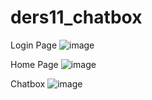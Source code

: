 # ders11_chatbox
Login Page
![image](https://github.com/erhan3861/ders11_chatbox/assets/71086723/c14b103b-f50e-4f3d-81e6-e487f3b0401e)

Home Page
![image](https://github.com/erhan3861/ders11_chatbox/assets/71086723/e2e21b3b-7a48-4477-8c7e-0cd04fb6462f)

Chatbox
![image](https://github.com/erhan3861/ders11_chatbox/assets/71086723/2ff093de-aed2-454e-800e-c2688284f88d)
